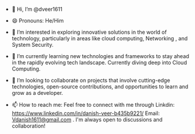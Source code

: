 - 👋 Hi, I’m @dveer1611
  
- 😄 Pronouns: He/Him

- 👀 I’m interested in exploring innovative solutions in the world of technology, particularly in areas like cloud computing, Networking , and System Security.

- 🌱 I’m currently learning new technologies and frameworks to stay ahead in the rapidly evolving tech landscape. Currently diving deep into Cloud Computing.

- 💞️ I’m looking to collaborate on projects that involve cutting-edge technologies, open-source contributions, and opportunities to learn and grow as a developer.

- 📫 How to reach me: Feel free to connect with me through Linkdin: https://www.linkedin.com/in/danish-veer-b435b9221/ Email: Vdanish1611@gmail.com . I'm always open to discussions and collaboration!


<!---
dveer1611/dveer1611 is a ✨ special ✨ repository because its `README.md` (this file) appears on your GitHub profile.
You can click the Preview link to take a look at your changes.
--->
